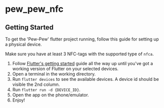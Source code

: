 # pew_pew_nfc

## Getting Started

To get the 'Pew-Pew' flutter project running, follow this guide for setting up a physical device.

Make sure you have at least 3 NFC-tags with the supported type of `nfca`.

1. Follow [Flutter's getting started](https://docs.flutter.dev/get-started/install) guide all the way up until you've got a working version of Flutter on your selected devices.
2. Open a terminal in the working directory.
3. Run `flutter devices` to see the available devices. A device id should be visible the 2nd column.
4. Run `flutter run -d {DEVICE_ID}`.
5. Open the app on the phone/emulator.
6. Enjoy!
